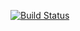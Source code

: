 [![Build Status](https://travis-ci.org/Marcin99b/Squader.svg?branch=master)](https://travis-ci.org/Marcin99b/Squader)
